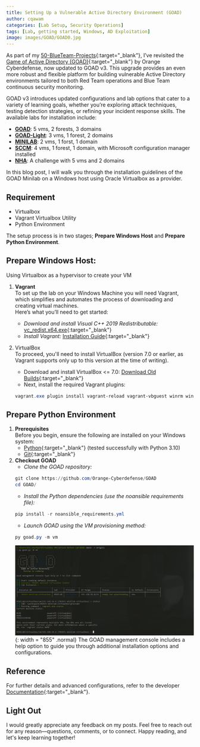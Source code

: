 ```yaml
---
title: Setting Up a Vulnerable Active Directory Environment (GOAD)
author: cqawam
categories: [Lab Setup, Security Operations]
tags: [Lab, getting started, Windows, AD Exploitation]
image: images/GOAD/GOAD0.jpg
---
```


As part of my [50-BlueTeam-Projects](https://github.com/cqawam/50-BlueTeam-Projects){:target="_blank"},  I’ve revisited the  [Game of Active Directory (GOAD)](https://github.com/Orange-Cyberdefense/GOAD){:target="_blank"} by Orange Cyberdefense, now updated to GOAD v3. This upgrade provides an even more robust and flexible platform for building vulnerable Active Directory environments tailored to both Red Team operations and Blue Team continuous security monitoring.

GOAD v3 introduces updated configurations and lab options that cater to a variety of learning goals, whether you’re exploring attack techniques, testing detection strategies, or refining your incident response skills. The available labs for installation include:  

- [**GOAD**](https://github.com/Orange-Cyberdefense/GOAD/blob/main/ad/GOAD/README.md): 5 vms, 2 forests, 3 domains
- [**GOAD-Light**](https://github.com/Orange-Cyberdefense/GOAD/blob/main/ad/GOAD-Light/README.md): 3 vms, 1 forest, 2 domains
- [**MINILAB**](https://github.com/Orange-Cyberdefense/GOAD/blob/main/ad/MINILAB/README.md): 2 vms, 1 forst, 1 domain
- [**SCCM**](https://github.com/Orange-Cyberdefense/GOAD/blob/main/ad/SCCM/README.md): 4 vms, 1 forest, 1 domain, with Microsoft configuration manager installed
- [**NHA**](https://github.com/Orange-Cyberdefense/GOAD/blob/main/ad/SCCM/README.md):  A challenge with 5 vms and 2 domains

In this blog post, I will walk you through the installation guidelines of the GOAD Minilab on a Windows host using Oracle Virtualbox as a provider.

## Requirement
- Virtualbox
- Vagrant Virtualbox Utility
- Python Environment   


The setup process is in two stages; **Prepare Windows Host** and **Prepare Python Environment**.

## Prepare Windows Host:
Using Virtualbox as a hypervisor to create your VM  
1. **Vagrant**  
To set up the lab on your Windows Machine you will need Vagrant, which simplifies and automates the process of downloading and creating virtual machines.  
Here’s what you’ll need to get started:  
    - *Download and install Visual C++ 2019 Redistributable:* [vc_redist.x64.exe](https://aka.ms/vs/17/release/vc_redist.x64.exe){:target="_blank"}
    - *Install Vagrant:* [Installation Guide](https://developer.hashicorp.com/vagrant/install){:target="_blank"}

2. VirtualBox  
To proceed, you'll need to install VirtualBox (version 7.0 or earlier, as Vagrant supports only up to this version at the time of writing).

    - Download and install VirtualBox <= 7.0: [Download Old Builds](https://www.virtualbox.org/wiki/Download_Old_Builds_7_0){:target="_blank"}
    - Next, install the required Vagrant plugins:
    ```powershell
    vagrant.exe plugin install vagrant-reload vagrant-vbguest winrm winrm-fs winrm-elevated
    ```

## Prepare Python Environment  
1. **Prerequisites**  
Before you begin, ensure the following are installed on your Windows system:  
    - [Python](https://www.python.org/downloads/){:target="_blank"} (tested successfully with Python 3.10)
    - [Git](https://git-scm.com/downloads){:target="_blank"}
2. **Checkout GOAD**  
    - *Clone the GOAD repository:*
    ```powershell
    git clone https://github.com/Orange-Cyberdefense/GOAD  
    cd GOAD/
    ```
    - *Install the Python dependencies (use the noansible requirements file):*
    ```powershell
    pip install -r noansible_requirements.yml  
    ```
    - *Launch GOAD using the VM provisioning method:*
    ```powershell
    py goad.py -m vm  
    ```
    ![](images/GOAD/GOAD8.png){: width = "855" .normal}
    The GOAD management console includes a help option to guide you through additional installation options and configurations. 

## Reference
For further details and advanced configurations, refer to the developer [Documentation](https://orange-cyberdefense.github.io/GOAD/installation/windows/){:target="_blank"}.
 

## Light Out
I would greatly appreciate any feedback on my posts. Feel free to reach out for any reason—questions, comments, or to connect. Happy reading, and let's keep learning together!